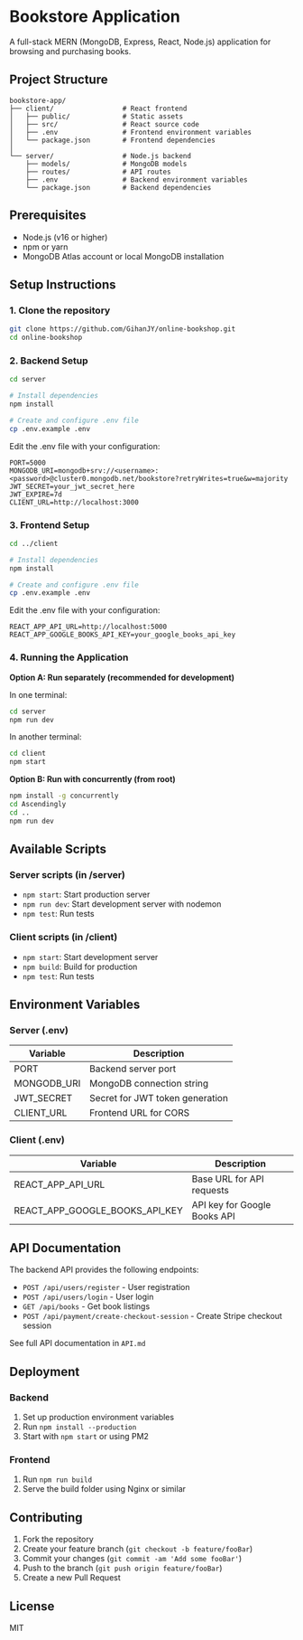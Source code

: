 # Bookstore Application

A full-stack MERN (MongoDB, Express, React, Node.js) application for browsing and purchasing books.

## Project Structure
```
bookstore-app/
├── client/                 # React frontend
│   ├── public/             # Static assets
│   ├── src/                # React source code
│   ├── .env                # Frontend environment variables
│   └── package.json        # Frontend dependencies
│
└── server/                 # Node.js backend
    ├── models/             # MongoDB models
    ├── routes/             # API routes
    ├── .env                # Backend environment variables
    └── package.json        # Backend dependencies
```

## Prerequisites

- Node.js (v16 or higher)
- npm or yarn
- MongoDB Atlas account or local MongoDB installation

## Setup Instructions

### 1. Clone the repository
```bash
git clone https://github.com/GihanJY/online-bookshop.git
cd online-bookshop
```

### 2. Backend Setup
```bash
cd server

# Install dependencies
npm install

# Create and configure .env file
cp .env.example .env
```

Edit the .env file with your configuration:
```
PORT=5000
MONGODB_URI=mongodb+srv://<username>:<password>@cluster0.mongodb.net/bookstore?retryWrites=true&w=majority
JWT_SECRET=your_jwt_secret_here
JWT_EXPIRE=7d
CLIENT_URL=http://localhost:3000
```

### 3. Frontend Setup
```bash
cd ../client

# Install dependencies
npm install

# Create and configure .env file
cp .env.example .env
```

Edit the .env file with your configuration:
```
REACT_APP_API_URL=http://localhost:5000
REACT_APP_GOOGLE_BOOKS_API_KEY=your_google_books_api_key
```

### 4. Running the Application

**Option A: Run separately (recommended for development)**

In one terminal:
```bash
cd server
npm run dev
```

In another terminal:
```bash
cd client
npm start
```

**Option B: Run with concurrently (from root)**
```bash
npm install -g concurrently
cd Ascendingly
cd ..
npm run dev
```

## Available Scripts

### Server scripts (in /server)
- `npm start`: Start production server
- `npm run dev`: Start development server with nodemon
- `npm test`: Run tests

### Client scripts (in /client)
- `npm start`: Start development server
- `npm build`: Build for production
- `npm test`: Run tests

## Environment Variables

### Server (.env)
| Variable | Description |
|----------|-------------|
| PORT | Backend server port |
| MONGODB_URI | MongoDB connection string |
| JWT_SECRET | Secret for JWT token generation |
| CLIENT_URL | Frontend URL for CORS |

### Client (.env)
| Variable | Description |
|----------|-------------|
| REACT_APP_API_URL | Base URL for API requests |
| REACT_APP_GOOGLE_BOOKS_API_KEY | API key for Google Books API |

## API Documentation
The backend API provides the following endpoints:
- `POST /api/users/register` - User registration
- `POST /api/users/login` - User login
- `GET /api/books` - Get book listings
- `POST /api/payment/create-checkout-session` - Create Stripe checkout session

See full API documentation in `API.md`

## Deployment

### Backend
1. Set up production environment variables
2. Run `npm install --production`
3. Start with `npm start` or using PM2

### Frontend
1. Run `npm run build`
2. Serve the build folder using Nginx or similar

## Contributing
1. Fork the repository
2. Create your feature branch (`git checkout -b feature/fooBar`)
3. Commit your changes (`git commit -am 'Add some fooBar'`)
4. Push to the branch (`git push origin feature/fooBar`)
5. Create a new Pull Request

## License
MIT